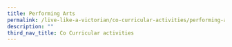 ```yaml
---
title: Performing Arts
permalink: /live-like-a-victorian/co-curricular-activities/performing-arts/
description: ""
third_nav_title: Co Curricular activities
---
```


